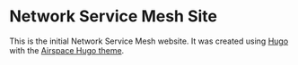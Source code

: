 Network Service Mesh Site
=========================

This is the initial Network Service Mesh website. It was created using
[Hugo](https://gohugo.io/) with the [Airspace Hugo theme](https://themes.gohugo.io/airspace-hugo/).

